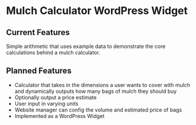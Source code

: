 # Mulch Calculator WordPress Widget

## Current Features
Simple arithmetic that uses example data to demonstrate the core calculations behind a mulch calculator.

## Planned Features
- Calculator that takes in the dimensions a user wants to cover with mulch and dynamically outputs how many bags of mulch they should buy
- Optionally output a price estimate
- User input in varying units
- Website manager can config the volume and estimated price of bags
- Implemented as a WordPress Widget

